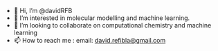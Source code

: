 - 👋 Hi, I’m @davidRFB
- 👀 I’m interested in molecular modelling and machine learning.
- 💞️ I’m looking to collaborate on computational chemistry and machine learning
- 📫 How to reach me : email: david.refibla@gmail.com

<!---
davidRFB/davidRFB is a ✨ special ✨ repository because its `README.md` (this file) appears on your GitHub profile.
You can click the Preview link to take a look at your changes.
--->
